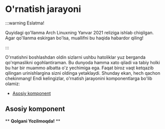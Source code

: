 # O'rnatish jarayoni

:::warning Eslatma!

Quyidagi qo'llanma Arch Linuxning Yanvar 2021 reliziga ishlab chiqilgan. Agar
qo'llanma eskirgan bo'lsa, muallifni bu haqida habardor qiling!

:::

O'rnatishni boshlashdan oldin sizlarni ushbu hatoliklar yuz berganda
qo'rqmaslikni ogohlantiraman. Bu dunyoda hamma xato qiladi va tabiy holki bu har
bir muammo albatta o'z yechimiga ega. Faqat biroz vaqt ketqazib qilingan
urinishlargina sizni oldinga yetaklaydi. Shunday ekan, hech qachon chekinmang!
Endi kelingizlar, o'rnatish jarayonini komponentlarga bo'lib olamiz:

-   [Asosiy komponent](#asosiy-komponent)

## Asosiy komponent

\*\* **Qolgani Yozilmoqda!** \*\*

